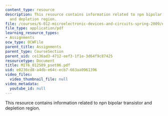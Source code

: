 ```yaml
---
content_type: resource
description: This resource contains information related to npn bipolar transistor
  and depletion region.
file: /courses/6-012-microelectronic-devices-and-circuits-spring-2009/e0236cd8a4dbe64cecb7663aa0961396_MIT6_012S09_pset06.pdf
file_type: application/pdf
learning_resource_types:
- Assignments
ocw_type: OCWFile
parent_title: Assignments
parent_type: CourseSection
parent_uid: ce136ad3-4712-eef3-1f1e-3d64f9c87425
resourcetype: Document
title: MIT6_012S09_pset06.pdf
uid: e0236cd8-a4db-e64c-ecb7-663aa0961396
video_files:
  video_thumbnail_file: null
video_metadata:
  youtube_id: null
---
```

This resource contains information related to npn bipolar transistor and depletion region.

